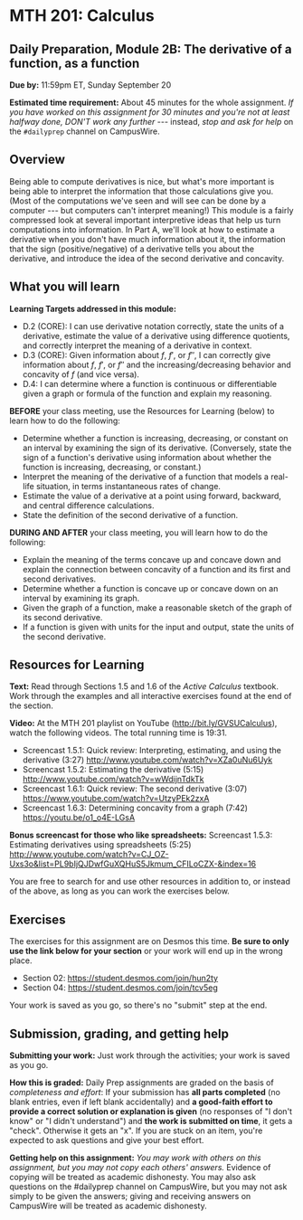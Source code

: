 # MTH 201: Calculus 

## Daily Preparation, Module 2B: The derivative of a function, as a function

**Due by:** 11:59pm ET, Sunday September 20

**Estimated time requirement:** About 45 minutes for the whole assignment. *If you have worked on this assignment for 30 minutes and you're not at least halfway done, DON'T work any further* --- instead, *stop and ask for help* on the `#dailyprep` channel on CampusWire. 

## Overview 

Being able to compute derivatives is nice, but what's more important is being able to interpret the information that those calculations give you. (Most of the computations we've seen and will see can be done by a computer --- but computers can't interpret meaning!) This module is a fairly compressed look at several important interpretive ideas that help us turn computations into information. In Part A, we'll look at how to estimate a derivative when you don't have much information about it, the information that the sign (positive/negative) of a derivative tells you about the derivative, and introduce the idea of the second derivative and concavity. 


## What you will learn 

**Learning Targets addressed in this module:** 

- D.2 (CORE): I can use derivative notation correctly, state the units of a derivative, estimate the value of a derivative using difference quotients, and correctly interpret the meaning of a derivative in context.
- D.3 (CORE): Given information about $f$, $f'$, or $f''$, I can correctly give information about $f$, $f'$, or $f''$ and the increasing/decreasing behavior and concavity of $f$ (and vice versa).
- D.4: I can determine where a function is continuous or differentiable given a graph or formula of the function and explain my reasoning.

**BEFORE** your class meeting, use the Resources for Learning (below) to learn how to do the following: 

- Determine whether a function is increasing, decreasing, or constant on an interval by examining the sign of its derivative. (Conversely, state the sign of a function's derivative using information about whether the function is increasing, decreasing, or constant.)
- Interpret the meaning of the derivative of a function that models a real-life situation, in terms instantaneous rates of change.
- Estimate the value of a derivative at a point using forward, backward, and central difference calculations.
- State the definition of the second derivative of a function.

**DURING AND AFTER** your class meeting, you will learn how to do the following: 

- Explain the meaning of the terms concave up and concave down and explain the connection between concavity of a function and its first and second derivatives.
- Determine whether a function is concave up or concave down on an interval by examining its graph.
- Given the graph of a function, make a reasonable sketch of the graph of its second derivative.
- If a function is given with units for the input and output, state the units of the second derivative.

## Resources for Learning

**Text:** Read through Sections 1.5 and 1.6 of the *Active Calculus* textbook. Work through the examples and all interactive exercises found at the end of the section. 

**Video:** At the MTH 201 playlist on YouTube (http://bit.ly/GVSUCalculus), watch the following videos. The total running time is 19:31. 

- Screencast 1.5.1: Quick review: Interpreting, estimating, and using the derivative (3:27) http://www.youtube.com/watch?v=XZa0uNu6Uyk
- Screencast 1.5.2: Estimating the derivative (5:15) http://www.youtube.com/watch?v=wWdijnTdkTk
- Screencast 1.6.1: Quick review: The second derivative (3:07) https://www.youtube.com/watch?v=UtzyPEk2zxA
- Screencast 1.6.3: Determining concavity from a graph (7:42) https://youtu.be/o1_o4E-LGsA

**Bonus screencast for those who like spreadsheets:** Screencast 1.5.3: Estimating derivatives using spreadsheets (5:25) http://www.youtube.com/watch?v=CJ_OZ-Uxs3o&list=PL9bIjQJDwfGuXQHuS5Jkmum_CFILoCZX-&index=16 
  
You are free to search for and use other resources in addition to, or instead of the above, as long as you can work the exercises below.


## Exercises

The exercises for this assignment are on Desmos this time.  **Be sure to only use the link below for your section** or your work will end up in the wrong place. 

- Section 02: https://student.desmos.com/join/hun2ty
- Section 04: https://student.desmos.com/join/tcv5eg 

Your work is saved as you go, so there's no "submit" step at the end. 

## Submission, grading, and getting help 

**Submitting your work:** Just work through the activities; your work is saved as you go. 

**How this is graded:** Daily Prep assignments are graded on the basis of *completeness and effort*: If your submission has **all parts completed** (no blank entries, even if left blank accidentally) and **a good-faith effort to provide a correct solution or explanation is given** (no responses of "I don't know" or "I didn't understand") and **the work is submitted on time**, it gets a "check". Otherwise it gets an "x". If you are stuck on an item, you're expected to ask questions and give your best effort.  

**Getting help on this assignment:** *You may work with others on this assignment, but you may not copy each others' answers.* Evidence of copying will be treated as academic dishonesty. You may also ask questions on the #dailyprep channel on CampusWire, but you may not ask simply to be given the answers; giving and receiving answers on CampusWire will be treated as academic dishonesty.